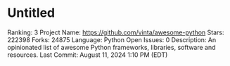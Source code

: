 # Untitled

Ranking: 3
Project Name: https://github.com/vinta/awesome-python
Stars: 222398
Forks: 24875
Language: Python
Open Issues: 0
Description: An opinionated list of awesome Python frameworks, libraries, software and resources.
Last Commit: August 11, 2024 1:10 PM (EDT)